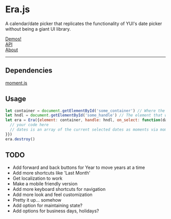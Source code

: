 # Era.js
A calendar/date picker that replicates the functionality of YUI's date picker without being a giant UI library.

[Demos!](https://ayehavgunne.github.io/erajs/)  
[API](https://ayehavgunne.github.io/erajs/api.html)  
[About](https://ayehavgunne.github.io/erajs/about.html)  

---

## Dependencies
[moment.js](https://momentjs.com)

## Usage
```javascript
let container = document.getElementById('some_container') // Where the calendar will reside in HTML
let hndl = document.getElementById('some_handle') // The element that when clicked with reveal the hidden calendar
let era = Era({element: container, handle: hndl, on_select: function(dates) {
  // your code here
  // dates is an array of the current selected dates as moments via moment.js
}})
era.destroy()

``` 

## TODO

- Add forward and back buttons for Year to move years at a time
- Add more shortcuts like 'Last Month'
- Get localization to work
- Make a mobile friendly version
- Add more keyboard shortcuts for navigation
- Add more look and feel customization
- Pretty it up... somehow
- Add option for maintaining state?
- Add options for business days, holidays?

